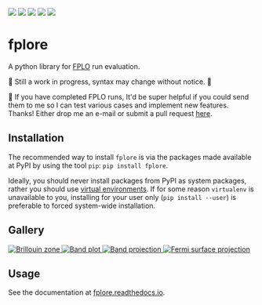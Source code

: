 [![](https://img.shields.io/github/release/mueslo/fplore.svg?style=flat-square)](https://github.com/mueslo/fplore/releases)
[![](https://img.shields.io/pypi/v/fplore.svg?style=flat-square)](https://pypi.org/project/fplore/)
[![](https://img.shields.io/travis/mueslo/fplore.svg?style=flat-square)](https://travis-ci.org/mueslo/fplore)
[![](https://img.shields.io/readthedocs/fplore.svg?style=flat-square)](https://fplore.readthedocs.io)
[![](https://img.shields.io/github/license/mueslo/fplore.svg?style=flat-square)](https://github.com/mueslo/fplore/blob/master/LICENSE)


# fplore
A python library for [FPLO](https://www.fplo.de/) run evaluation.

:construction: Still a work in progress, syntax may change without notice. :construction:

:raising_hand: If you have completed FPLO runs, It'd be super helpful if you could send them to me so I can test various cases and implement new features. Thanks! Either drop me an e-mail or submit a pull request [here](https://github.com/mueslo/fplore_example_data/).

## Installation

The recommended way to install `fplore` is via the packages made available at PyPI by using the tool `pip`:
 ``pip install fplore``.
 
Ideally, you should never install packages from PyPI as system packages, rather you should use [virtual environments](https://realpython.com/python-virtual-environments-a-primer/). If for some reason `virtualenv` is unavailable to you, installing for your user only (`pip install --user`) is preferable to forced system-wide installation.

## Gallery
[
![Brillouin zone](https://fplore.readthedocs.io/en/latest/_images/sphx_glr_bz_plot_thumb.png)
![Band plot](https://fplore.readthedocs.io/en/latest/_images/sphx_glr_band_plot_thumb.png)
![Band projection](https://fplore.readthedocs.io/en/latest/_images/sphx_glr_project_thumb.png)
![Fermi surface projection](https://fplore.readthedocs.io/en/latest/_images/sphx_glr_proj_fermisurf_thumb.png)
](https://fplore.readthedocs.io/en/latest/gallery/)

## Usage

See the documentation at [fplore.readthedocs.io](https://fplore.readthedocs.io/en/latest).


